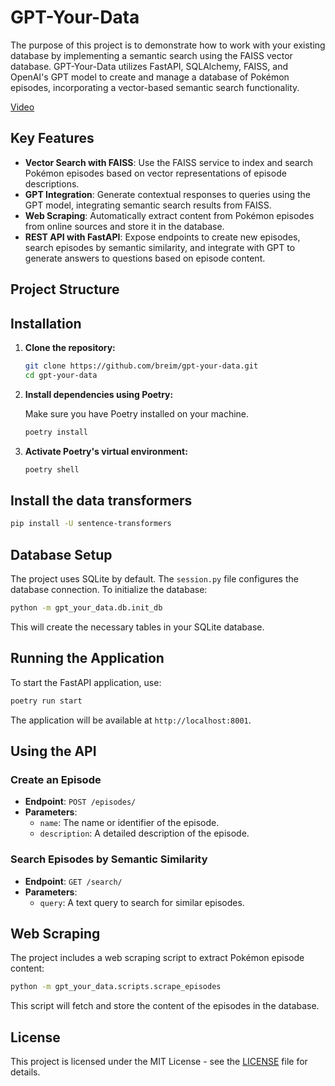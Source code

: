 
# GPT-Your-Data

The purpose of this project is to demonstrate how to work with your existing database by implementing a semantic search using the FAISS vector database. GPT-Your-Data utilizes FastAPI, SQLAlchemy, FAISS, and OpenAI's GPT model to create and manage a database of Pokémon episodes, incorporating a vector-based semantic search functionality.

[Video](./assets/video.mp4)

## Key Features

- **Vector Search with FAISS**: Use the FAISS service to index and search Pokémon episodes based on vector representations of episode descriptions.
- **GPT Integration**: Generate contextual responses to queries using the GPT model, integrating semantic search results from FAISS.
- **Web Scraping**: Automatically extract content from Pokémon episodes from online sources and store it in the database.
- **REST API with FastAPI**: Expose endpoints to create new episodes, search episodes by semantic similarity, and integrate with GPT to generate answers to questions based on episode content.

## Project Structure


## Installation

1. **Clone the repository:**

   ```bash
   git clone https://github.com/breim/gpt-your-data.git
   cd gpt-your-data
   ```

2. **Install dependencies using Poetry:**

   Make sure you have Poetry installed on your machine.

   ```bash
   poetry install
   ```

3. **Activate Poetry's virtual environment:**

   ```bash
   poetry shell
   ```
## Install the data transformers
```bash
pip install -U sentence-transformers
```

## Database Setup

The project uses SQLite by default. The `session.py` file configures the database connection. To initialize the database:

```bash
python -m gpt_your_data.db.init_db
```

This will create the necessary tables in your SQLite database.

## Running the Application

To start the FastAPI application, use:

```bash
poetry run start
```

The application will be available at `http://localhost:8001`.

## Using the API

### Create an Episode

- **Endpoint**: `POST /episodes/`
- **Parameters**: 
  - `name`: The name or identifier of the episode.
  - `description`: A detailed description of the episode.

### Search Episodes by Semantic Similarity

- **Endpoint**: `GET /search/`
- **Parameters**: 
  - `query`: A text query to search for similar episodes.

## Web Scraping

The project includes a web scraping script to extract Pokémon episode content:

```bash
python -m gpt_your_data.scripts.scrape_episodes
```

This script will fetch and store the content of the episodes in the database.

## License

This project is licensed under the MIT License - see the [LICENSE](LICENSE) file for details.
